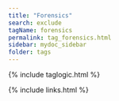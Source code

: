 ```yaml
---
title: "Forensics"
search: exclude
tagName: forensics
permalink: tag_forensics.html
sidebar: mydoc_sidebar
folder: tags
---
```

{% include taglogic.html %}

{% include links.html %}

